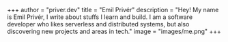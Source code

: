 +++ 
author = "priver.dev"
title = "Emil Privér"
description = "Hey! My name is Emil Privér, I write about stuffs I learn and build. I am a software developer who likes serverless and distributed systems, but also discovering new projects and areas in tech."
image = "images/me.png"
+++
